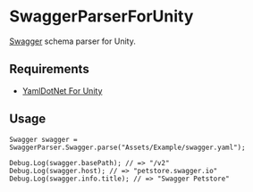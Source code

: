 # SwaggerParserForUnity

[Swagger](http://swagger.io/) schema parser for Unity.

## Requirements

- [YamlDotNet For Unity](https://www.assetstore.unity3d.com/jp/#!/content/36292)

## Usage

```
Swagger swagger = SwaggerParser.Swagger.parse("Assets/Example/swagger.yaml");
		
Debug.Log(swagger.basePath); // => "/v2"
Debug.Log(swagger.host); // => "petstore.swagger.io"
Debug.Log(swagger.info.title); // => "Swagger Petstore"
```
